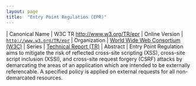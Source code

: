 ```yaml
---
layout: page
title:  "Entry Point Regulation (EPR)"
---
```


| Canonical Name | W3C TR http://www.w3.org/TR/epr
| Online Version | [`http://www.w3.org/TR/epr`](http://www.w3.org/TR/epr)
| Organization | [World Wide Web Consortium (W3C)](..)
| Series | [Technical Report (TR)](..)
| Abstract | Entry Point Regulation aims to mitigate the risk of reflected cross-site scripting (XSS), cross-site script inclusion (XSSI), and cross-site request forgery (CSRF) attacks by demarcating the areas of an application which are intended to be externally referencable. A specified policy is applied on external requests for all non-demarcated resources.